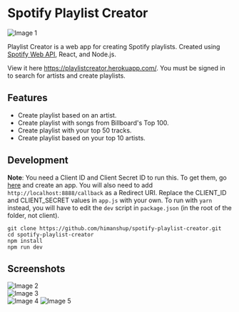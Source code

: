 # Spotify Playlist Creator

![Image 1](https://raw.githubusercontent.com/himanshup/spotify-playlist-creator/master/screenshots/image1.png)

Playlist Creator is a web app for creating Spotify playlists. Created using [Spotify Web API](https://developer.spotify.com/documentation/web-api/), React, and Node.js.

View it here https://playlistcreator.herokuapp.com/. You must be signed in to search for artists and create playlists.

## Features

- Create playlist based on an artist.
- Create playlist with songs from Billboard's Top 100.
- Create playlist with your top 50 tracks.
- Create playlist based on your top 10 artists.

## Development

**Note**: You need a Client ID and Client Secret ID to run this. To get them, go [here](https://developer.spotify.com/dashboard/login) and create an app. You will also need to add `http://localhost:8888/callback` as a Redirect URI. Replace the CLIENT_ID and CLIENT_SECRET values in `app.js` with your own. To run with `yarn` instead, you will have to edit the `dev` script in `package.json` (in the root of the folder, not client).

```
git clone https://github.com/himanshup/spotify-playlist-creator.git
cd spotify-playlist-creator
npm install
npm run dev
```

## Screenshots

![Image 2](https://raw.githubusercontent.com/himanshup/spotify-playlist-creator/master/screenshots/image2.png)  
![Image 3](https://raw.githubusercontent.com/himanshup/spotify-playlist-creator/master/screenshots/image3.png)  
![Image 4](https://raw.githubusercontent.com/himanshup/spotify-playlist-creator/master/screenshots/image4.png)
![Image 5](https://raw.githubusercontent.com/himanshup/spotify-playlist-creator/master/screenshots/image5.png)
